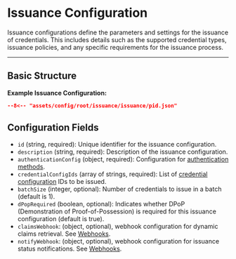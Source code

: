 # Issuance Configuration

Issuance configurations define the parameters and settings for the issuance of credentials. This includes details such as the supported credential types, issuance policies, and any specific requirements for the issuance process.

---

## Basic Structure

**Example Issuance Configuration:**

```json
--8<-- "assets/config/root/issuance/issuance/pid.json"
```

## Configuration Fields

- `id` (string, required): Unique identifier for the issuance configuration.
- `description` (string, required): Description of the issuance configuration.
- `authenticationConfig` (object, required): Configuration for [authentication methods](./authentication.md).
- `credentialConfigIds` (array of strings, required): List of [credential configuration](./credential-configuration.md) IDs to be issued.
- `batchSize` (integer, optional): Number of credentials to issue in a batch (default is 1).
- `dPopRequired` (boolean, optional): Indicates whether DPoP (Demonstration of Proof-of-Possession) is required for this issuance configuration (default is true).
- `claimsWebhook`: (object, optional), webhook configuration for dynamic claims retrieval. See [Webhooks](../../architecture/webhooks.md#claims-webhook).
- `notifyWebhook`: (object, optional), webhook configuration for issuance status notifications. See [Webhooks](../../architecture/webhooks.md#notification-webhook).
